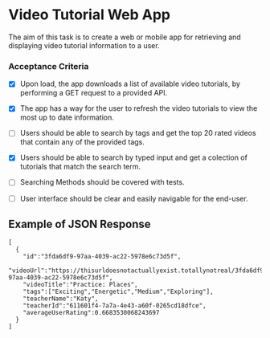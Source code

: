 # Video Tutorial Web App

The aim of this task is to create a web or mobile app for retrieving and displaying
video tutorial information to a user.


### Acceptance Criteria

- [x] Upon load, the app downloads a list of available video tutorials, by performing a GET request to a provided API.

- [x] The app has a way for the user to refresh the video tutorials to view the most
up to date information.

- [ ] Users should be able to search by tags and get the top 20 rated videos that contain any of the provided tags.

- [x] Users should be able to search by typed input and get a colection of tutorials that match the search term.

- [ ] Searching Methods should be covered with tests.

- [ ] User interface should be clear and easily navigable for the end-user.


## Example of JSON Response
```
[
  {
    "id":"3fda6df9-97aa-4039-ac22-5978e6c73d5f",
    "videoUrl":"https://thisurldoesnotactuallyexist.totallynotreal/3fda6df9-97aa-4039-ac22-5978e6c73d5f",
    "videoTitle":"Practice: Places",
    "tags":["Exciting","Energetic","Medium","Exploring"],
    "teacherName":"Katy",
    "teacherId":"611601f4-7a7a-4e43-a60f-0265cd18dfce",
    "averageUserRating":0.6683530068243697
  }
]
```